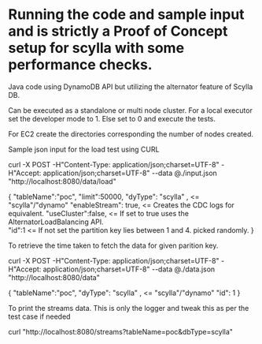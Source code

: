 # Running the code and sample input and is strictly a Proof of Concept setup for scylla with some performance checks.

Java code using DynamoDB API but utilizing the alternator feature of Scylla DB.

Can be executed as a standalone or multi node cluster.
For a local executor set the developer mode to 1. Else set to 0 and execute the tests. 

For EC2 create the directories corresponding the number of nodes created.

Sample json input for the load test using CURL 

curl -X POST  -H"Content-Type: application/json;charset=UTF-8" -H"Accept: application/json;charset=UTF-8"  --data @./input.json "http://localhost:8080/data/load"

{
"tableName":"poc",
"limit":50000, 
"dyType": "scylla" , <= "scylla"/"dynamo"
"enableStream": true, <= Creates the CDC logs for equivalent.
"useCluster":false, <= If set to true uses the AlternatorLoadBalancing API.              
"id":1 <= If not set the partition key lies between 1 and 4. picked randomly.
}


To retrieve the time taken to fetch the data for given parition key.

curl -X POST  -H"Content-Type: application/json;charset=UTF-8" -H"Accept: application/json;charset=UTF-8"  --data @./data.json "http://localhost:8080/data"

{
"tableName":"poc",
"dyType": "scylla" , <= "scylla"/"dynamo"
 "id": 1
}

To print the streams data. This is only the logger and tweak this as per the test case if needed

curl  "http://localhost:8080/streams?tableName=poc&dbType=scylla" 


